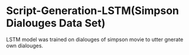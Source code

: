 # Script-Generation-LSTM(Simpson Dialouges Data Set) 
LSTM model was trained on dialouges of simpson movie to utter gnerate own dialouges. 

